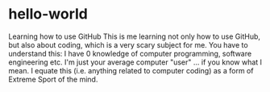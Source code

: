 # hello-world
Learning how to use GitHub
This is me learning not only how to use GitHub, but also about coding, which is a very scary subject for me.
You have to understand this:  I have 0 knowledge of computer programming, software engineering etc.  I'm just your average computer "user" ... if you know what I mean.
I equate this (i.e. anything related to computer coding) as a form of Extreme Sport of the mind.
